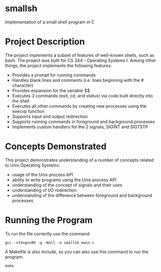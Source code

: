# smallsh
Implementation of a small shell program in C

# Project Description 
The project implements a subset of features of well-known shells, such as bash. The project was built for CS 344 - Operating Systems I. Among other things, the project implements the following features: 

- Provides a prompt for running commands 
- Handles blank lines and comments (i.e. lines beginning with the # character)
- Provides expansion for the variable $$ 
- Executes 3 commands (exit, cd, and status) via code built directly into the shell 
- Executes all other commands by creating new processes using the execvp function 
- Supports input and output redirection 
- Supports running commands in foreground and background processes 
- Implements custom handlers for the 2 signals, SIGINT and SIGTSTP 

# Concepts Demonstrated 
This project demonstrates understanding of a number of concepts related to Unix Operating Systems:

- usage of the Unix process API
- ability to write programs using the Unix process API
- understanding of the concept of signals and their uses
- understanding of I/O redirection
- understanding of the difference between foreground and background processes  

# Running the Program 
To run the file correctly use the command:

`gcc -std=gnu99 -g -Wall -o smallsh main.c`

A Makefile is also include, so you can also use this command to run the program:

`make`
